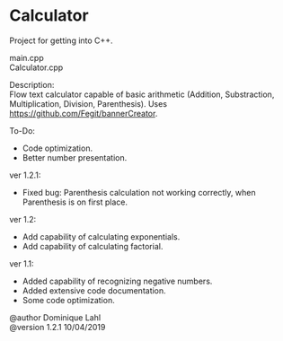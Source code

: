 # Calculator

Project for getting into C++.

main.cpp                                                                                                          
Calculator.cpp

Description:                                                                                                
Flow text calculator capable of basic arithmetic (Addition, Substraction, Multiplication, Division, Parenthesis).
Uses https://github.com/Fegit/bannerCreator.

To-Do: 
- Code optimization.
- Better number presentation.
 
ver 1.2.1:
- Fixed bug: Parenthesis calculation not working correctly, when Parenthesis is on first place.

ver 1.2:
- Add capability of calculating exponentials.
- Add capability of calculating factorial.

ver 1.1:
- Added capability of recognizing negative numbers.
- Added extensive code documentation.
- Some code optimization.

@author Dominique Lahl                                                                                            
@version 1.2.1 10/04/2019
